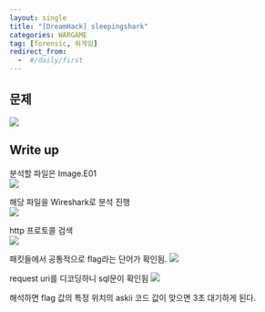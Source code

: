 ```yaml
---
layout: single
title: "[DreamHack] sleepingshark"
categories: WARGAME
tag: [forensic, 워게임]
redirect_from:
  -  #/daily/first
---
```


## 문제

![]({{site.url}}/images/2024-04-25-forchall2-images/problem.png)

## Write up

분석할 파일은 Image.E01  
![]({{site.url}}/images/2024-04-25-forchall2-imagess/file.png)

해당 파일을 Wireshark로 분석 진행  
![]({{site.url}}/images/2024-04-25-forchall2-images/tool.png)

http 프로토콜 검색  
![]({{site.url}}/images/2024-04-25-forchall2-images/solve1.png)

패킷들에서 공통적으로 flag라는 단어가 확인됨.
![]({{site.url}}/images/2024-04-25-forchall2-images/solve2.png)

request uri를 디코딩하니 sql문이 확인됨
![]({{site.url}}/images/2024-04-25-forchall2-images/solve3.png)

해석하면 flag 값의 특정 위치의 askii 코드 값이 맞으면 3초 대기하게 된다.
